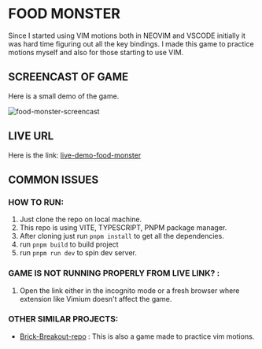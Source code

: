 # FOOD MONSTER

Since I started using VIM motions both in NEOVIM and VSCODE initially it was hard time figuring out all the key bindings.
I made this game to practice motions myself and also for those starting to use VIM.

## SCREENCAST OF GAME

Here is a small demo of the game.

![food-monster-screencast](./screencast/food_monster_v1.gif)

## LIVE URL

Here is the link: [live-demo-food-monster](https://pritom-5.github.io/FOOD_MONSTER-simple-game-to-practice-vim-motion/)

## COMMON ISSUES

### HOW TO RUN: 

1. Just clone the repo on local machine.
2. This repo is using VITE, TYPESCRIPT, PNPM package manager. 
3. After cloning just run `pnpm install` to get all the dependencies.
4. run `pnpm build` to build project 
5. run `pnpm run dev` to spin dev server.

### GAME IS NOT RUNNING PROPERLY FROM LIVE LINK? : 

1. Open the link either in the incognito mode or a fresh browser where extension like Vimium doesn't affect the game.

### OTHER SIMILAR PROJECTS: 

- [Brick-Breakout-repo](https://github.com/pritom-5/BRICK-BREAKOUT_learn_vim_motion_with_game) : This is also a game made to practice vim motions. 

